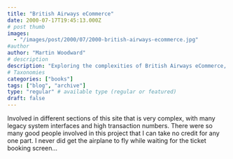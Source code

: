 ```yaml
---
title: "British Airways eCommerce"
date: 2000-07-17T19:45:13.000Z
# post thumb
images:
  - "/images/post/2000/07/2000-british-airways-ecommerce.jpg"
#author
author: "Martin Woodward"
# description
description: "Exploring the complexities of British Airways eCommerce, a project rich with collaboration and challenging legacy systems."
# Taxonomies
categories: ["books"]
tags: ["blog", "archive"]
type: "regular" # available type (regular or featured)
draft: false
---
```

Involved in different sections of this site that is very complex, with many legacy system interfaces and high transaction numbers. There were so many good people involved in this project that I can take no credit for any one part. I never did get the airplane to fly while waiting for the ticket booking screen...